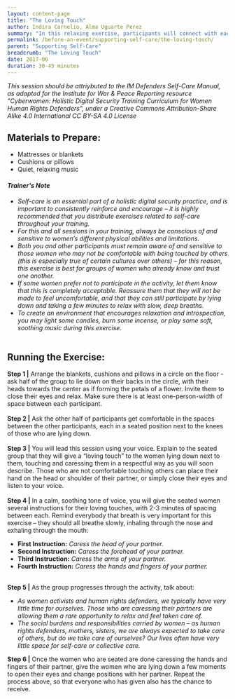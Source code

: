 ```yaml
---
layout: content-page
title: "The Loving Touch"
author: Indira Cornelio, Alma Uguarte Perez
summary: "In this relaxing exercise, participants will connect with each other through touch and bodily contact, reflecting on the acts of giving and receiving love, care and affection."
permalink: /before-an-event/supporting-self-care/the-loving-touch/
parent: "Supporting Self-Care"
breadcrumb: "The Loving Touch"
date: 2017-06
duration: 30-45 minutes
---
```

*This session should be attriybuted to the IM Defenders Self-Care Manual, as adapted for the Institute for War & Peace Reporting resource "Cyberwomen: Holistic Digital Security Training Curriculum for Women Human Rights Defenders", under a Creative Commons Attribution-Share Alike 4.0 International CC BY-SA 4.0 License*

## Materials to Prepare: 
- Mattresses or blankets
- Cushions or pillows
- Quiet, relaxing music

#### *Trainer's Note*
- *Self-care is an essential part of a holistic digital security practice, and is important to consistently reinforce and encourage – it is highly recommended that you distribute exercises related to self-care throughout your training.*
- *For this and all sessions in your training, always be conscious of and sensitive to women’s different physical abilities and limitations.*
- *Both you and other participants must remain aware of and sensitive to those women who may not be comfortable with being touched by others (this is especially true of certain cultures over others) – for this reason, this exercise is best for groups of women who already know and trust one another.*
- *If some women prefer not to participate in the activity, let them know that this is completely acceptable. Reassure them that they will not be made to feel uncomfortable, and that they can still participate by lying down and taking a few minutes to relax with slow, deep breaths.*
- *To create an environment that encourages relaxation and introspection, you may light some candles, burn some incense, or play some soft, soothing music during this exercise.*
<br><br>

## Running the Exercise:
**Step 1 |** Arrange the blankets, cushions and pillows in a circle on the floor - ask half of the group to lie down on their backs in the circle, with their heads towards the center as if forming the petals of a flower. Invite them to close their eyes and relax. Make sure there is at least one-person-width of space between each participant.
<br><br>
**Step 2 |** Ask the other half of participants get comfortable in the spaces between the other participants, each in a seated position next to the knees of those who are lying down.
<br><br>
**Step 3 |** You will lead this session using your voice. Explain to the seated group that they will give a “loving touch” to the women lying down next to them, touching and caressing them in a respectful way as you will soon describe. Those who are not comfortable touching others can place their hand on the head or shoulder of their partner, or simply close their eyes and listen to your voice.
<br><br>
**Step 4 |** In a calm, soothing tone of voice, you will give the seated women several instructions for their loving touches, with 2-3 minutes of spacing between each. Remind everybody that breath is very important for this exercise – they should all breathe slowly, inhaling through the nose and exhaling through the mouth:
- **First Instruction:** *Caress the head of your partner.*
- **Second Instruction:** *Caress the forehead of your partner.*
- **Third Instruction:** *Caress the arms of your partner.*
- **Fourth Instruction:** *Caress the hands and fingers of your partner.*
<br><br>

**Step 5 |** As the group progresses through the activity, talk about:
- *As women activists and human rights defenders, we typically have very little time for ourselves. Those who are caressing their partners are allowing them a rare opportunity to relax and feel taken care of.*
- *The social burdens and responsibilities carried by women – as human rights defenders, mothers, sisters, we are always expected to take care of others, but do we take care of ourselves? Our lives often have very little space for self-care or collective care.*

**Step 6 |** Once the women who are seated are done caressing the hands and fingers of their partner, give the women who are lying down a few moments to open their eyes and change positions with her partner. Repeat the process above, so that everyone who has given also has the chance to receive.

